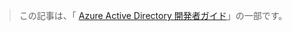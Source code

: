 > この記事は、「 [Azure Active Directory 開発者ガイド](../articles/active-directory/develop/active-directory-developers-guide.md)」の一部です。
> 
> 



<!--HONumber=Jan17_HO3-->



